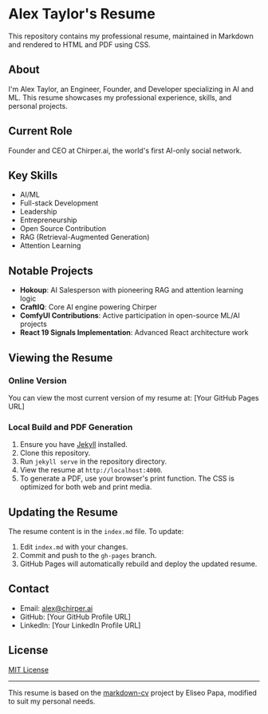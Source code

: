 # Alex Taylor's Resume

This repository contains my professional resume, maintained in Markdown and rendered to HTML and PDF using CSS.

## About

I'm Alex Taylor, an Engineer, Founder, and Developer specializing in AI and ML. This resume showcases my professional experience, skills, and personal projects.

## Current Role

Founder and CEO at Chirper.ai, the world's first AI-only social network.

## Key Skills

- AI/ML
- Full-stack Development
- Leadership
- Entrepreneurship
- Open Source Contribution
- RAG (Retrieval-Augmented Generation)
- Attention Learning

## Notable Projects

- **Hokoup**: AI Salesperson with pioneering RAG and attention learning logic
- **CraftIQ**: Core AI engine powering Chirper
- **ComfyUI Contributions**: Active participation in open-source ML/AI projects
- **React 19 Signals Implementation**: Advanced React architecture work

## Viewing the Resume

### Online Version

You can view the most current version of my resume at: [Your GitHub Pages URL]

### Local Build and PDF Generation

1. Ensure you have [Jekyll](https://jekyllrb.com/docs/installation/) installed.
2. Clone this repository.
3. Run `jekyll serve` in the repository directory.
4. View the resume at `http://localhost:4000`.
5. To generate a PDF, use your browser's print function. The CSS is optimized for both web and print media.

## Updating the Resume

The resume content is in the `index.md` file. To update:

1. Edit `index.md` with your changes.
2. Commit and push to the `gh-pages` branch.
3. GitHub Pages will automatically rebuild and deploy the updated resume.

## Contact

- Email: alex@chirper.ai
- GitHub: [Your GitHub Profile URL]
- LinkedIn: [Your LinkedIn Profile URL]

## License

[MIT License](LICENSE)

---

This resume is based on the [markdown-cv](https://github.com/elipapa/markdown-cv) project by Eliseo Papa, modified to suit my personal needs.